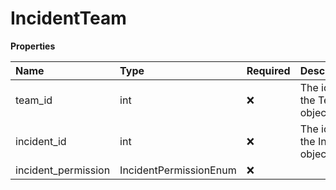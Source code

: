 # IncidentTeam

**Properties**

| Name                | Type                   | Required | Description                   |
| :------------------ | :--------------------- | :------- | :---------------------------- |
| team_id             | int                    | ❌       | The id of the Team object     |
| incident_id         | int                    | ❌       | The id of the Incident object |
| incident_permission | IncidentPermissionEnum | ❌       |                               |

<!-- This file was generated by liblab | https://liblab.com/ -->
